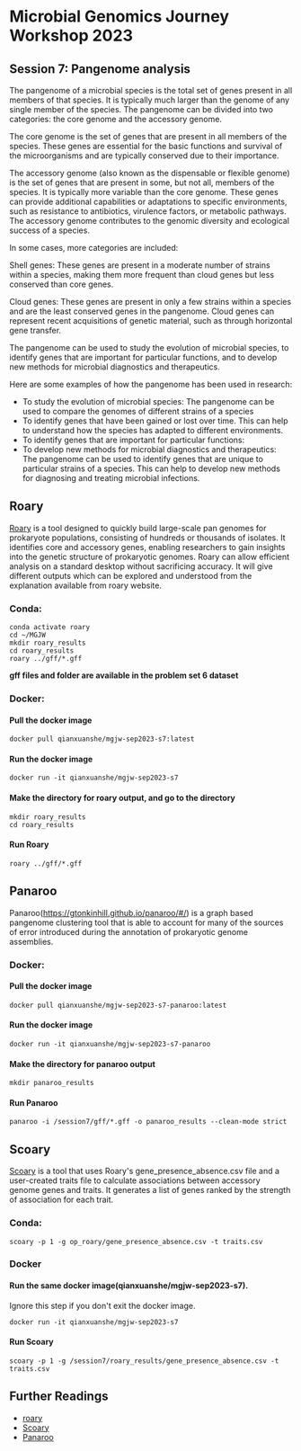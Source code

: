 # Microbial Genomics Journey Workshop 2023
## Session 7: Pangenome analysis
The pangenome of a microbial species is the total set of genes present in all members of that species. It is typically much larger than the genome of any single member of the species. The pangenome can be divided into two categories: the core genome and the accessory genome.<br/>

The core genome is the set of genes that are present in all members of the species. These genes are essential for the basic functions and survival of the microorganisms and are typically conserved due to their importance.<br/>

The accessory genome (also known as the dispensable or flexible genome) is the set of genes that are present in some, but not all, members of the species. It is typically more variable than the core genome. These genes can provide additional capabilities or adaptations to specific environments, such as resistance to antibiotics, virulence factors, or metabolic pathways. The accessory genome contributes to the genomic diversity and ecological success of a species.<br/>

In some cases, more categories are included:<br/>

Shell genes: These genes are present in a moderate number of strains within a species, making them more frequent than cloud genes but less conserved than core genes.<br/>

Cloud genes: These genes are present in only a few strains within a species and are the least conserved genes in the pangenome. Cloud genes can represent recent acquisitions of genetic material, such as through horizontal gene transfer.<br/>

The pangenome can be used to study the evolution of microbial species, to identify genes that are important for particular functions, and to develop new methods for microbial diagnostics and therapeutics.<br/>

Here are some examples of how the pangenome has been used in research:

* To study the evolution of microbial species: The pangenome can be used to compare the genomes of different strains of a species
* To identify genes that have been gained or lost over time. This can help to understand how the species has adapted to different environments.
* To identify genes that are important for particular functions:
* To develop new methods for microbial diagnostics and therapeutics: The pangenome can be used to identify genes that are unique to particular strains of a species. This can help to develop new methods for diagnosing and treating microbial infections.

## Roary
[Roary](http://sanger-pathogens.github.io/Roary/) is a tool designed to quickly build large-scale pan genomes for prokaryote populations, consisting of hundreds or thousands of isolates. It identifies core and accessory genes, enabling researchers to gain insights into the genetic structure of prokaryotic genomes. Roary can allow efficient analysis on a standard desktop without sacrificing accuracy. It will give different outputs which can be explored and understood from the explanation available from roary website.

### Conda:
```
conda activate roary
cd ~/MGJW
mkdir roary_results
cd roary_results
roary ../gff/*.gff
```
**gff files and folder are available in the problem set 6 dataset**

### Docker:
#### Pull the docker image
```
docker pull qianxuanshe/mgjw-sep2023-s7:latest
```
#### Run the docker image
```
docker run -it qianxuanshe/mgjw-sep2023-s7
```
#### Make the directory for roary output, and go to the directory
```
mkdir roary_results
cd roary_results
```
#### Run Roary
```
roary ../gff/*.gff
```
## Panaroo
Panaroo(https://gtonkinhill.github.io/panaroo/#/) is a graph based pangenome clustering tool that is able to account for many of the sources of error introduced during the annotation of prokaryotic genome assemblies.

### Docker:
#### Pull the docker image
```
docker pull qianxuanshe/mgjw-sep2023-s7-panaroo:latest
```
#### Run the docker image
```
docker run -it qianxuanshe/mgjw-sep2023-s7-panaroo
```
#### Make the directory for panaroo output
```
mkdir panaroo_results
```

#### Run Panaroo
```
panaroo -i /session7/gff/*.gff -o panaroo_results --clean-mode strict
```

## Scoary
[Scoary](https://github.com/AdmiralenOla/Scoary) is a tool that uses Roary's gene_presence_absence.csv file and a user-created traits file to calculate associations between accessory genome genes and traits. It generates a list of genes ranked by the strength of association for each trait.
### Conda:
```
scoary -p 1 -g op_roary/gene_presence_absence.csv -t traits.csv
```
### Docker
#### Run the same docker image(qianxuanshe/mgjw-sep2023-s7).
Ignore this step if you don't exit the docker image.
```
docker run -it qianxuanshe/mgjw-sep2023-s7
```
#### Run Scoary
```
scoary -p 1 -g /session7/roary_results/gene_presence_absence.csv -t traits.csv
```


## Further Readings
* [roary](https://academic.oup.com/bioinformatics/article/31/22/3691/240757)
* [Scoary](https://genomebiology.biomedcentral.com/articles/10.1186/s13059-016-1108-8)
* [Panaroo](https://genomebiology.biomedcentral.com/articles/10.1186/s13059-020-02090-4)
